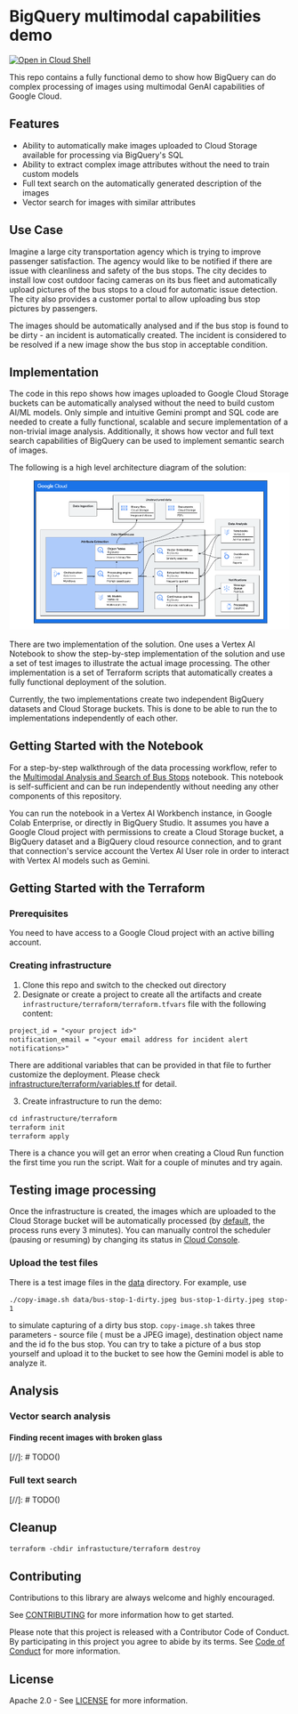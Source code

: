 # BigQuery multimodal capabilities demo

[![Open in Cloud Shell](https://gstatic.com/cloudssh/images/open-btn.svg)](https://ssh.cloud.google.com/cloudshell/editor?cloudshell_git_repo=GITHUB_URL)

This repo contains a fully functional demo to show how BigQuery can do complex processing of images
using multimodal GenAI capabilities of Google Cloud.

## Features

* Ability to automatically make images uploaded to Cloud Storage available for processing via
  BigQuery's SQL
* Ability to extract complex image attributes without the need to train custom models
* Full text search on the automatically generated description of the images
* Vector search for images with similar attributes

## Use Case

Imagine a large city transportation agency which is trying to improve passenger satisfaction. The
agency would like to be notified if there are issue with cleanliness and safety of the
bus stops. The city decides to install low cost outdoor facing cameras on its bus fleet and
automatically upload pictures of the bus stops to a cloud for automatic issue detection. The city
also provides a customer portal to allow uploading bus stop pictures by passengers.

The images should be automatically analysed and if the bus stop is found to be dirty - an incident
is automatically created. The incident is considered to be resolved if a new image show the bus stop
in acceptable condition.

## Implementation

The code in this repo shows how images uploaded to Google Cloud Storage buckets can be
automatically analysed without the need to build custom AI/ML models. Only simple and
intuitive Gemini prompt and SQL code are needed to create a fully functional, scalable and secure
implementation of a non-trivial image analysis. Additionally, it shows how vector and full text
search capabilities of BigQuery can be used to implement semantic search of images.

The following is a high level architecture diagram of the solution:
![Architecture Diagram](docs/architecture.png)

There are two implementation of the solution. One uses a Vertex AI Notebook to show the step-by-step
implementation of the solution and use a set of test images to illustrate the actual image
processing. The other implementation is a set of Terraform scripts that automatically creates a
fully functional deployment of the solution.

Currently, the two implementations create two independent BigQuery datasets and Cloud Storage
buckets. This is done to be able to run the to implementations independently of each other.

## Getting Started with the Notebook

For a step-by-step walkthrough of the data processing workflow, refer to the [Multimodal Analysis and Search of Bus Stops](./notebooks/multimodal_analysis_search.ipynb) notebook. This notebook is self-sufficient and can be run independently without needing any other components of this repository.

You can run the notebook in a Vertex AI Workbench instance, in Google Colab Enterprise, or directly in BigQuery Studio. It assumes you have a Google Cloud project with permissions to create a Cloud Storage bucket, a BigQuery dataset and a BigQuery cloud resource connection, and to grant that connection's service account the Vertex AI User role in order to interact with Vertex AI models such as Gemini.

## Getting Started with the Terraform

### Prerequisites

You need to have access to a Google Cloud project with an active billing account.

### Creating infrastructure

1. Clone this repo and switch to the checked out directory
2. Designate or create a project to create all the artifacts and
   create `infrastructure/terraform/terraform.tfvars` file with
   the following content:

```text
project_id = "<your project id>"
notification_email = "<your email address for incident alert notifications>"
```

There are additional variables that can be provided in that file to further customize the
deployment.
Please check [infrastructure/terraform/variables.tf](infrastructure/terraform/variables.tf) for
detail.

3. Create infrastructure to run the demo:

```shell
cd infrastructure/terraform
terraform init
terraform apply
```

There is a chance you will get an error when creating a Cloud Run function the first time you run
the script. Wait for a couple of minutes and try again.

## Testing image processing

Once the infrastructure is created, the images which are uploaded to the Cloud Storage bucket will
be
automatically processed (by [default](infrastructure/terraform/variables.tf), the process runs every
3 minutes).
You can manually control the scheduler (pausing or resuming) by changing its status
in [Cloud Console](https://console.cloud.google.com/cloudscheduler).

### Upload the test files

There is a test image files in the [data](data) directory. For example, use

```shell
./copy-image.sh data/bus-stop-1-dirty.jpeg bus-stop-1-dirty.jpeg stop-1
```

to simulate capturing of a dirty bus stop. `copy-image.sh` takes three parameters - source file (
must be a JPEG image), destination object name and the id fo the bus stop. You can try to take a
picture of a bus stop yourself and upload it to the bucket to see how the Gemini model is able to
analyze it.

## Analysis

### Vector search analysis

#### Finding recent images with broken glass
[//]: # TODO()

### Full text search
[//]: # TODO()

## Cleanup

```shell
terraform -chdir infrastucture/terraform destroy 
```

## Contributing

Contributions to this library are always welcome and highly encouraged.

See [CONTRIBUTING](CONTRIBUTING.md) for more information how to get started.

Please note that this project is released with a Contributor Code of Conduct. By participating in
this project you agree to abide by its terms. See [Code of Conduct](CODE_OF_CONDUCT.md) for more
information.

## License

Apache 2.0 - See [LICENSE](LICENSE) for more information.